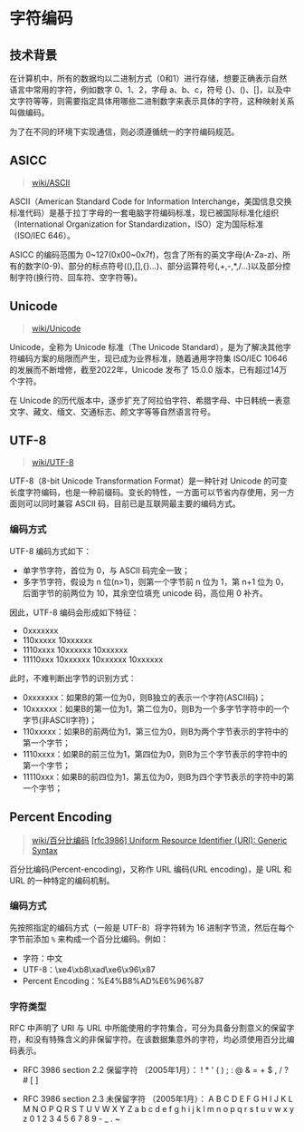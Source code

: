 # 字符编码

## 技术背景

在计算机中，所有的数据均以二进制方式（0和1）进行存储，想要正确表示自然语言中常用的字符，例如数字 0、1、2，字母 a、b、c，符号 {}、()、[]，以及中文字符等等，则需要指定具体用哪些二进制数字来表示具体的字符，这种映射关系叫做编码。

为了在不同的环境下实现通信，则必须遵循统一的字符编码规范。

## ASICC

> [wiki/ASCII](https://zh.wikipedia.org/wiki/ASCII)

ASCII（American Standard Code for Information Interchange，美国信息交换标准代码）是基于拉丁字母的一套电脑字符编码标准，现已被国际标准化组织（International Organization for Standardization，ISO）定为国际标准（ISO/IEC 646）。

ASICC 的编码范围为 0~127(0x00~0x7f)，包含了所有的英文字母(A-Za-z)、所有的数字(0-9)、部分的标点符号((),[],{}...)、部分运算符号(,+,-,*,/...)以及部分控制字符(换行符、回车符、空字符等)。

## Unicode

> [wiki/Unicode](https://zh.wikipedia.org/wiki/Unicode)

Unicode，全称为 Unicode 标准（The Unicode Standard），是为了解决其他字符编码方案的局限而产生，现已成为业界标准，随着通用字符集 ISO/IEC 10646 的发展而不断增修，截至2022年，Unicode 发布了 15.0.0 版本，已有超过14万个字符。

在 Unicode 的历代版本中，逐步扩充了阿拉伯字符、希腊字母、中日韩统一表意文字、藏文、缅文、交通标志、颜文字等等自然语言符号。

## UTF-8

> [wiki/UTF-8](https://zh.wikipedia.org/wiki/UTF-8)

UTF-8（8-bit Unicode Transformation Format）是一种针对 Unicode 的可变长度字符编码，也是一种前缀码。变长的特性，一方面可以节省内存使用，另一方面则可以同时兼容 ASCII 码，目前已是互联网最主要的编码方式。

### 编码方式

UTF-8 编码方式如下：

- 单字节字符，首位为 0，与 ASCII 码完全一致；
- 多字节字符，假设为 n 位(n>1)，则第一个字节前 n 位为 1，第 n+1 位为 0，后面字节的前两位为 10，其余空位填充 unicode 码，高位用 0 补齐。

因此，UTF-8 编码会形成如下特征：

- 0xxxxxxx
- 110xxxxx 10xxxxxx
- 1110xxxx 10xxxxxx 10xxxxxx
- 11110xxx 10xxxxxx 10xxxxxx 10xxxxxx

此时，不难判断出字节的识别方式：

- 0xxxxxxx：如果B的第一位为0，则B独立的表示一个字符(ASCII码)；
- 10xxxxxx：如果B的第一位为1，第二位为0，则B为一个多字节字符中的一个字节(非ASCII字符)；
- 110xxxxx：如果B的前两位为1，第三位为0，则B为两个字节表示的字符中的第一个字节；
- 1110xxxx：如果B的前三位为1，第四位为0，则B为三个字节表示的字符中的第一个字节；
- 11110xxx：如果B的前四位为1，第五位为0，则B为四个字节表示的字符中的第一个字节；

## Percent Encoding

> [wiki/百分比编码](https://zh.wikipedia.org/wiki/%E7%99%BE%E5%88%86%E5%8F%B7%E7%BC%96%E7%A0%81)
> [[rfc3986] Uniform Resource Identifier (URI): Generic Syntax](https://datatracker.ietf.org/doc/html/rfc3986)

百分比编码(Percent-encoding)，又称作 URL 编码(URL encoding)，是 URL 和 URL 的一种特定的编码机制。

### 编码方式

先按照指定的编码方式（一般是 UTF-8）将字符转为 16 进制字节流，然后在每个字节前添加 `%` 来构成一个百分比编码。例如：

- 字符：中文
- UTF-8：\xe4\xb8\xad\xe6\x96\x87
- Percent Encoding：%E4%B8%AD%E6%96%87

### 字符类型

RFC 中声明了 URI 与 URL 中所能使用的字符集合，可分为具备分割意义的保留字符，和没有特殊含义的非保留字符。在该数据集意外的字符，均必须使用百分比编码表示。

- RFC 3986 section 2.2 保留字符 （2005年1月）：
    ! * ' ( ) ; : @ & = + $ , / ? # [ ]
  
- RFC 3986 section 2.3 未保留字符 （2005年1月）：
    A B C D E F G H I J K L M N O P Q R S T U V W X Y Z
    a b c d e f g h i j k l m n o p q r s t u v w x y z
    0 1 2 3 4 5 6 7 8 9 - _ . ~

